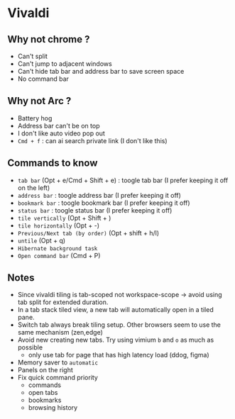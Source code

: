 # Vivaldi

## Why not chrome ?

+ Can't split
+ Can't jump to adjacent windows
+ Can't hide tab bar and address bar to save screen space
+ No command bar

## Why not Arc ?

+ Battery hog
+ Address bar can't be on top
+ I don't like auto video pop out
+ `Cmd + f` : can ai search private link (I don't like this)

## Commands to know

+ `tab bar` (Opt + e/Cmd + Shift + e) : toogle tab bar (I prefer keeping it off on the left)
+ `address bar` : toogle address bar (I prefer keeping it off)
+ `bookmark bar` : toogle bookmark bar (I prefer keeping it off)
+ `status bar` : toogle status bar (I prefer keeping it off)
+ `tile vertically` (Opt + Shift + \)
+ `tile horizontally` (Opt + -)
+ `Previous/Next tab (by order)` (Opt + shift + h/l)
+ `untile` (Opt + q)
+ `Hibernate background task`
+ `Open command bar` (Cmd + P)

## Notes

+ Since vivaldi tiling is tab-scoped not workspace-scope -> avoid using tab split for extended duration.
+ In a tab stack tiled view, a new tab will automatically open in a tiled pane.
+ Switch tab always break tiling setup. Other browsers seem to use the same mechanism (zen,edge)
+ Avoid new creating new tabs. Try using vimium `b` and `o` as much as possible
  + only use tab for page that has high latency load (ddog, figma)
+ Memory saver to `automatic`
+ Panels on the right
+ Fix quick command priority
  + commands
  + open tabs
  + bookmarks
  + browsing history
